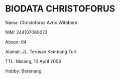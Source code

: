 # BIODATA CHRISTOFORUS

Nama: Christoforus Avrio Witoberd

NIM: 244107060073

Absen: 04

Alamat: JL. Terusan Kembang Turi

TTL: Malang, 10 April 2006

Hobby: Berenang
